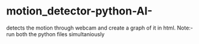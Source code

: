 # motion_detector-python-AI-
detects the motion through webcam and create a graph of it in html.
Note:-run both the python files simultaniously 
